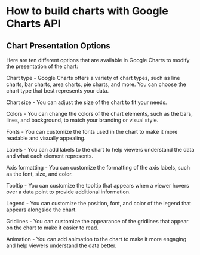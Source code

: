 # How to build charts with Google Charts API

## Chart Presentation Options

Here are ten different options that are available in Google Charts to modify the presentation of the chart:

Chart type - Google Charts offers a variety of chart types, such as line charts, bar charts, area charts, pie charts, and more. You can choose the chart type that best represents your data.

Chart size - You can adjust the size of the chart to fit your needs.

Colors - You can change the colors of the chart elements, such as the bars, lines, and background, to match your branding or visual style.

Fonts - You can customize the fonts used in the chart to make it more readable and visually appealing.

Labels - You can add labels to the chart to help viewers understand the data and what each element represents.

Axis formatting - You can customize the formatting of the axis labels, such as the font, size, and color.

Tooltip - You can customize the tooltip that appears when a viewer hovers over a data point to provide additional information.

Legend - You can customize the position, font, and color of the legend that appears alongside the chart.

Gridlines - You can customize the appearance of the gridlines that appear on the chart to make it easier to read.

Animation - You can add animation to the chart to make it more engaging and help viewers understand the data better.
